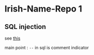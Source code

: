 # Irish-Name-Repo 1

## SQL injection
see [this](https://portswigger.net/web-security/sql-injection)

main point : `--` in sql is comment indicator